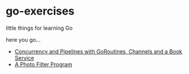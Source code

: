 # go-exercises

little things for learning Go

here you go...
- [Concurrency and Pipelines with GoRoutines, Channels and a Book Service](./books/README.md)
- [A Photo Filter Program](./photofilter/README.md)
